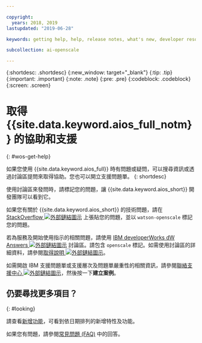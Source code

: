 ```yaml
---

copyright:
  years: 2018, 2019
lastupdated: "2019-06-28"

keywords: getting help, help, release notes, what's new, developer resources 

subcollection: ai-openscale

---
```


{:shortdesc: .shortdesc}
{:new_window: target="_blank"}
{:tip: .tip}
{:important: .important}
{:note: .note}
{:pre: .pre}
{:codeblock: .codeblock}
{:screen: .screen}

# 取得 {{site.data.keyword.aios_full_notm}} 的協助和支援
{: #wos-get-help}

如果您使用 {{site.data.keyword.aios_full}} 時有問題或疑問，可以搜尋資訊或透過討論區提問來取得協助。您也可以開立支援問題單。
{: shortdesc}

使用討論區來發問時，請標記您的問題，讓 {{site.data.keyword.aios_short}} 開發團隊可以看到它。

如果您有關於 {{site.data.keyword.aios_short}} 的技術問題，請在 [StackOverflow ![外部鏈結圖示](../../icons/launch-glyph.svg "外部鏈結圖示")](https://stackoverflow.com/questions/tagged/watson-openscale) 上張貼您的問題，並以 `watson-openscale` 標記您的問題。

若為服務及開始使用指示的相關問題，請使用 [IBM developerWorks dW Answers ![外部鏈結圖示](../../icons/launch-glyph.svg "外部鏈結圖示")](https://developer.ibm.com/?s=openscale) 討論區。請包含 `openscale` 標記。如需使用討論區的詳細資料，請參閱[取得說明 ![外部鏈結圖示](../../icons/launch-glyph.svg "外部鏈結圖示")](https://developer.ibm.com/answers/smartspace/dw-answers-help/index.html)。

如需開啟 IBM 支援問題單或支援層次及問題單嚴重性的相關資訊，請參閱[聯絡支援中心 ![外部鏈結圖示](../../icons/launch-glyph.svg "外部鏈結圖示")](https://cloud.ibm.com/unifiedsupport/supportcenter)，然後按一下**建立案例**。

## 仍要尋找更多項目？
{: #looking}

請查看[新增功能](/docs/services/ai-openscale?topic=ai-openscale-rn-relnotes)，可看到依日期排列的新增特性及功能。

如果您有問題，請參閱[常見問題 (FAQ)](/docs/services/ai-openscale?topic=ai-openscale-wos-faqs) 中的回答。
